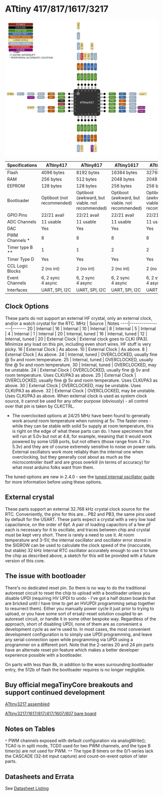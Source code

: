 # ATtiny 417/817/1617/3217
![x17 Pin Mapping](ATtiny_x17.gif "Arduino Pin Mapping for ATtiny x17")

 Specifications |  ATtiny417  |  ATtiny817  |    ATtiny1617   |   ATtiny3217
----------------|-------------|-------------|-----------------| -------------
Flash           |  4096 bytes |  8192 bytes |     16384 bytes | 32768 bytes
RAM             |   256 bytes |   512 bytes |      2048 bytes |  2048 bytes
EEPROM          |   128 bytes |   128 bytes |       256 bytes |   256 bytes
Bootloader | Optiboot (not recommended) | Optiboot (awkward, but viable. not recommended) | Optiboot (awkward, but viable. not recommended) | Optiboot (awkward, but viable. not recommended)|
GPIO Pins       | 22/21 avail | 22/21 avail |     22/21 avail | 22/21 avail
ADC Channels    |   11 usable |   11 usable |       11 usable |   11 usable
DAC             |         Yes |         Yes |             Yes |         Yes
PWM Channels *  |           8 |           8 |               8 |           8
Timer type B ** |           1 |           1 |               2 |           2
Timer Type D    |         Yes |         Yes |             Yes |         Yes
CCL Logic Blocks|  2 (no int) |  2 (no int) |      2 (no int) |  2 (no int)
Event Channels  | 6, 2 sync<br/> 4 async | 6, 2 sync<br/> 4 async | 6, 2 sync<br/> 4 async | 6, 2 sync<br/> 4 async |
Interfaces | UART, SPI, I2C | UART, SPI, I2C | UART, SPI, I2C | UART, SPI, I2C

## Clock Options
These parts do not support an external HF crystal, only an external clock, and/or a watch crystal for the RTC.
 MHz | Source          | Notes
 ----|-----------------|-------
  20 | Internal        |
  16 | Internal        |
  10 | Internal        |
   8 | Internal        |
   5 | Internal        |
   4 | Internal        |
   1 | Internal        |
  20 | Internal, tuned |
  16 | Internal, tuned |
  12 | Internal, tuned |
  20 | External Clock  | External clock goes to CLKI (PA3). Minimize any load on this pin, including even short wires. HF stuff is very picky.
  16 | External Clock  | As above.
  10 | External Clock  | As above.
   8 | External Clock  | As above.
  24 | Internal, tuned | OVERCLOCKED, usually fine @ 5v and room temperature.
  25 | Internal, tuned | OVERCLOCKED, usually fine @ 5v and room temperature.
  30 | Internal, tuned | OVERCLOCKED, may be unstable.
  24 | External Clock  | OVERCLOCKED, usually fine @ 5v and room temperature. Uses CLKI/PA3 as above.
  25 | External Clock  | OVERCLOCKED, usually fine @ 5v and room temperature. Uses CLKI/PA3 as above.
  30 | External Clock  | OVERCLOCKED, may be unstable. Uses CLKI/PA3 as above.
  32 | External Clock  | OVERCLOCKED, may be unstable. Uses CLKI/PA3 as above.
When external clock is used as system clock source, it cannot be used for any other purpose (obviously) - all control over that pin is taken by CLKCTRL.

* The overclocked options at 24/25 MHz have been found to generally work around room temperature when running at 5v. The faster ones - while they can be stable with solid 5v supply at room temperature, this is right on the edge of what these parts can do. I have specimens that will run at 5.0v but not at 4.8, for example, meaning that it would work powered by some USB ports, but not others (those range from 4.7 to 5.3v) and they are of course extremely sensitive to noise on power rails. External oscillators work more reliably than the internal one when overclocking, but they generally cost about as much as the microcontroller itself and are gross overkill (in terms of accuracy) for what most arduino folks want from them.

The tuned options are new in 2.4.0 - see the [tuned internal oscillator guide](Ref_Tuning.md) for more information before using these options.

## External crystal
These parts support an external 32.768 kHz crystal clock source for the RTC. Conveniently, the pins for this are... PB2 and PB3, the same pins used by default for the USART. These parts expect a crystal with a very low load capacitance, on the order of 6pf. A pair of loading capacitors of a few pF each is necessary for it to oscillate, and traces between chip and crystal must be kept very short. There is rarely a need to use it. At room temperature and 3-5V, the internal oscillator and oscillator error stored in the SIGROW can be used to calculate the clock speed of the (inaccurate, but stable) 32 kHz internal RTC oscillator accurately enough to use it to tune the chip as described above, a sketch for this will be provided with a future version of this core.

## The issue with bootloader
There's no dedicated reset pin. So there is no way to do the traditional autoreset circuit to reset the chip to upload with a bootloader unless you disable UPDI (requiring HV UPDI to undo - I've got a half dozen boards that are bricked until I have time to get an HVUPDI programming setup together to resurrect them). Either you manually power cycle it just prior to trying to upload, or you have some sort of ersatz-reset solution coupled to an autoreset circuit, or handle it in some other bespoke way. Regardless of the approach, short of disabling UPDI, none of them are as convenient a development cycle as we're used to. In most cases, the most convenient development configuration is to simply use UPDI programming, and leave any serial connection open while programming via UPDI using a programmer on a different port. Note that the 2-series 20 and 24 pin parts have an alternate reset pin feature which makes a better developer experience possible with a bootloader.

On parts with less than 8k, in addition to the woes surrounding bootloader entry, the 512b of flash the bootloader requires is no longer negligible.

## Buy official megaTinyCore breakouts and support continued development
[ATtiny3217 assembled](https://www.tindie.com/products/17523/)

[ATtiny3217/1617/817/417/1607/807 bare board](https://www.tindie.com/products/17613/)

## Notes on Tables
`*` PWM channels exposed with default configuration via analogWrite(); TCA0 is in split mode, TCD0 used for two PWM channels, and the type B timer(s) are not used for PWM.
`**` The type B timers on the 0/1-series lack the CASCADE (32-bit input capture) and count-on-event option of later parts.

## Datasheets and Errata
See [Datasheet Listing](Datasheets.md)
